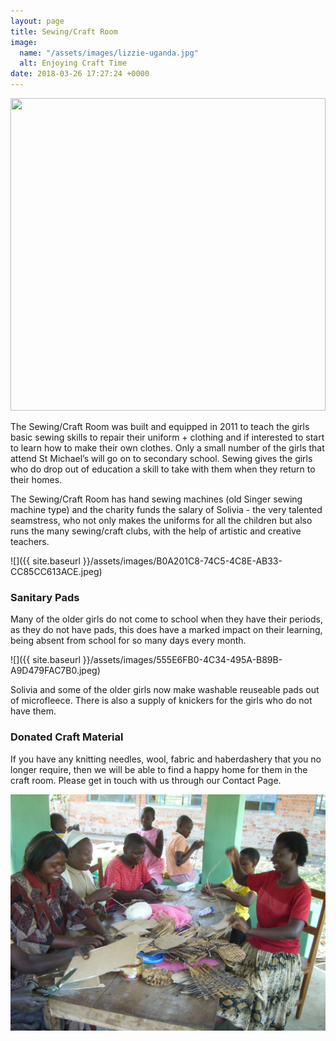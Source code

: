 ```yaml
---
layout: page
title: Sewing/Craft Room
image:
  name: "/assets/images/lizzie-uganda.jpg"
  alt: Enjoying Craft Time
date: 2018-03-26 17:27:24 +0000
---
```

<a href="{{ site.url }}{{ site.baseurl }}/assets/images/{{ page.image.name }}"><img src="{{ site.url }}{{ site.baseurl }}/assets/images/{{ page.image.name }}" style="object-fit: cover; height: 500px; width: 100%;" /></a>

The Sewing/Craft Room was built and equipped in 2011 to teach the girls basic sewing skills to repair their uniform + clothing and if interested to start to learn how to make their own clothes. Only a small number of the girls that attend St Michael’s will go on to secondary school. Sewing gives the girls who do drop out of education a skill to take with them when they return to their homes.

The Sewing/Craft Room has hand sewing machines (old Singer sewing machine type) and the charity funds the salary of Solivia -  the very talented seamstress, who not only makes the uniforms for all the children but also runs the many sewing/craft clubs, with the help of artistic and creative teachers.

![]({{ site.baseurl }}/assets/images/B0A201C8-74C5-4C8E-AB33-CC85CC613ACE.jpeg)

### Sanitary Pads

Many of the older girls do not come to school when they have their periods, as they do not have pads, this does have a marked impact on their learning, being absent from school for so many days every month.

![]({{ site.baseurl }}/assets/images/555E6FB0-4C34-495A-B89B-A9D479FAC7B0.jpeg)

Solivia and some of the older girls now make washable reuseable pads out of microfleece.  There is also a supply of knickers for the girls who do not have them.

### Donated Craft Material

If you have any knitting needles, wool, fabric and haberdashery that you no longer require, then we will be able to find a happy home for them in the craft room. Please get in touch with us through our Contact Page.

![](/assets/images/lizzie-uganda.jpg)